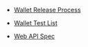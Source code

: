 - [Wallet Release Process](./wallet-release-process.md)

- [Wallet Test List](./wallet-test-list.md)

- [Web API Spec](./webapi_spec.md)
